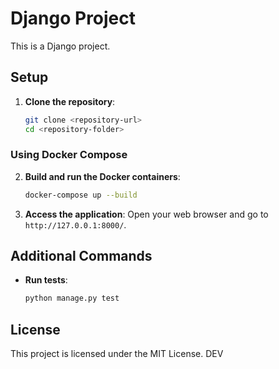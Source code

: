 # Django Project

This is a Django project.

## Setup

1. **Clone the repository**:
    ```sh
    git clone <repository-url>
    cd <repository-folder>
    ```

### Using Docker Compose

2. **Build and run the Docker containers**:
    ```sh
    docker-compose up --build
    ```

3. **Access the application**:
    Open your web browser and go to `http://127.0.0.1:8000/`.

## Additional Commands

- **Run tests**:
    ```sh
    python manage.py test
    ```

## License

This project is licensed under the MIT License.
DEV